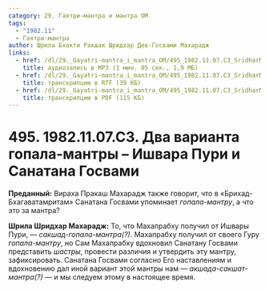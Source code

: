 ```yaml
---
category: 29. Гаятри-мантра и мантра ОМ
tags:
  - "1982.11"
  - Гаятри-мантра
author: Шрила Бхакти Ракшак Шридхар Дев-Госвами Махарадж
links:
  - href: /dl/29._Gayatri-mantra_i_mantra_OM/495_1982.11.07.C3_SridharMj_Dva_varianta_gopala-mantry--Ishvara_Puri_i_Sanatana_Gosvami.mp3
    title: аудиозапись в MP3 (1 мин. 05 сек., 1,9 МБ)
  - href: /dl/29._Gayatri-mantra_i_mantra_OM/495_1982.11.07.C3_SridharMj_Dva_varianta_gopala-mantry--Ishvara_Puri_i_Sanatana_Gosvami.rtf
    title: транскрипцию в RTF (39 КБ)
  - href: /dl/29._Gayatri-mantra_i_mantra_OM/495_1982.11.07.C3_SridharMj_Dva_varianta_gopala-mantry--Ishvara_Puri_i_Sanatana_Gosvami.pdf
    title: транскрипцию в PDF (115 КБ)
---
```


# 495. 1982.11.07.C3. Два варианта гопала-мантры – Ишвара Пури и Санатана Госвами

**Преданный:** Вираха Пракаш Махарадж также говорит, что в «Брихад-Бхагаватамритам» Санатана Госвами упоминает *гопала-мантру*, а что это за мантра?

**Шрила Шридхар Махарадж:** То, что Махапрабху получил от Ишвары Пури, — *сакшад-гопала-мантра(?)*. Махапрабху получил от своего Гуру *гопала-мантру*, но Сам Махапрабху вдохновил Санатану Госвами представить *шастры*, провести различия и утвердить эту мантру, зафиксировать. Санатана Госвами согласно Его наставлениям и вдохновению дал иной вариант этой мантры нам — *акшада-сакшат-мантра(?)* — и мы следуем этому в настоящее время.

